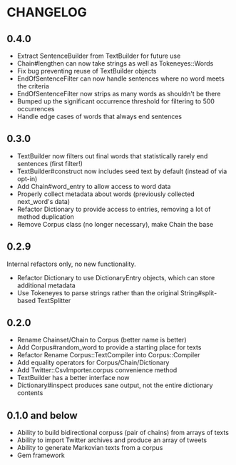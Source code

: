 # CHANGELOG

## 0.4.0

* Extract SentenceBuilder from TextBuilder for future use
* Chain#lengthen can now take strings as well as Tokeneyes::Words
* Fix bug preventing reuse of TextBuilder objects
* EndOfSentenceFilter can now handle sentences where no word meets the criteria
* EndOfSentenceFilter now strips as many words as shouldn't be there
* Bumped up the significant occurrence threshold for filtering to 500 occurrences
* Handle edge cases of words that always end sentences

## 0.3.0

* TextBuilder now filters out final words that statistically rarely end sentences (first filter!)
* TextBuilder#construct now includes seed text by default (instead of via opt-in)
* Add Chain#word_entry to allow access to word data
* Properly collect metadata about words (previously collected next_word's data)
* Refactor Dictionary to provide access to entries, removing a lot of method duplication
* Remove Corpus class (no longer necessary), make Chain the base

## 0.2.9

Internal refactors only, no new functionality.

* Refactor Dictionary to use DictionaryEntry objects, which can store additional metadata
* Use Tokeneyes to parse strings rather than the original String#split-based TextSplitter

## 0.2.0

* Rename Chainset/Chain to Corpus (better name is better)
* Add Corpus#random_word to provide a starting place for texts
* Refactor Rename Corpus::TextCompiler into Corpus::Compiler
* Add equality operators for Corpus/Chain/Dictionary
* Add Twitter::CsvImporter.corpus convenience method
* TextBuilder has a better interface now
* Dictionary#inspect produces sane output, not the entire dictionary contents

## 0.1.0 and below

* Ability to build bidirectional corpuss (pair of chains) from arrays of texts
* Ability to import Twitter archives and produce an array of tweets
* Ability to generate Markovian texts from a corpus
* Gem framework
